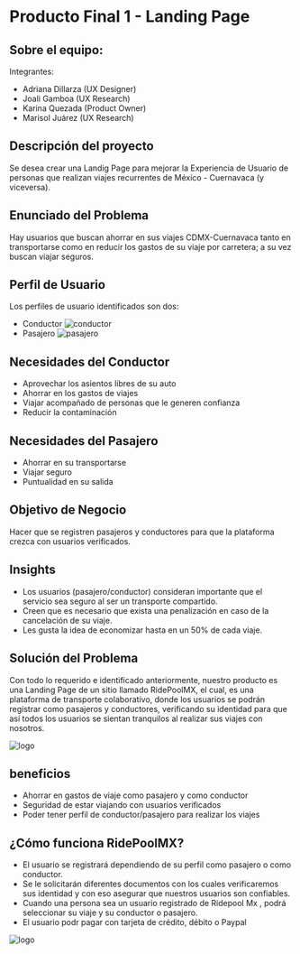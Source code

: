 # __Producto Final 1 - Landing Page__

## Sobre el equipo:
Integrantes:
- Adriana Dillarza (UX Designer)
- Joali Gamboa (UX Research)
- Karina Quezada (Product Owner)
- Marisol Juárez (UX Research)


## Descripción del proyecto
Se desea crear una Landig Page para mejorar la Experiencia de Usuario de personas que realizan viajes recurrentes de México - Cuernavaca (y viceversa).

## Enunciado del Problema
Hay usuarios que buscan ahorrar en sus viajes CDMX-Cuernavaca tanto en transportarse como en reducir los gastos de su viaje por carretera; a su vez buscan viajar seguros.

## Perfil de Usuario
Los perfiles de usuario identificados son dos:
- Conductor ![conductor](assets/images/conductor.png)
- Pasajero  ![pasajero](assets/images/pasajero.png)

## Necesidades del Conductor
- Aprovechar los asientos libres de su auto
- Ahorrar en los gastos de viajes
- Viajar acompañado de personas que le generen confianza
- Reducir la contaminación

## Necesidades del Pasajero
- Ahorrar en su transportarse
- Viajar seguro
- Puntualidad en su salida

## Objetivo de Negocio
Hacer que se registren pasajeros y conductores para que la plataforma crezca con usuarios verificados.

## Insights
- Los usuarios (pasajero/conductor) consideran importante que el servicio sea seguro al ser un transporte compartido.
- Creen que es necesario que exista una penalización en caso de la cancelación de su viaje.
- Les gusta la idea de economizar hasta en un 50% de cada viaje.

## Solución del Problema
Con todo lo requerido e identificado anteriormente, nuestro producto es una Landing Page de un sitio llamado RidePoolMX, el cual, es una plataforma de transporte colaborativo, donde los usuarios se podrán registrar como pasajeros y conductores, verificando  su identidad para que así todos los usuarios se sientan tranquilos al realizar sus viajes con nosotros.

![logo](assets/images/logo.png)

## beneficios
- Ahorrar en gastos de viaje como pasajero y como conductor
- Seguridad de estar viajando con usuarios verificados
- Poder tener perfil de conductor/pasajero para realizar los viajes

## ¿Cómo funciona RidePoolMX?
- El usuario se registrará dependiendo de su perfil como pasajero o como conductor.
- Se le solicitarán diferentes documentos con los cuales verificaremos sus identidad y con eso asegurar que nuestros usuarios son confiables.
- Cuando una persona sea un usuario registrado de Ridepool Mx , podrá seleccionar su viaje y su conductor o pasajero.
- El usuario podr pagar con tarjeta de crédito, débito o Paypal

![logo](assets/images/landing.png)
